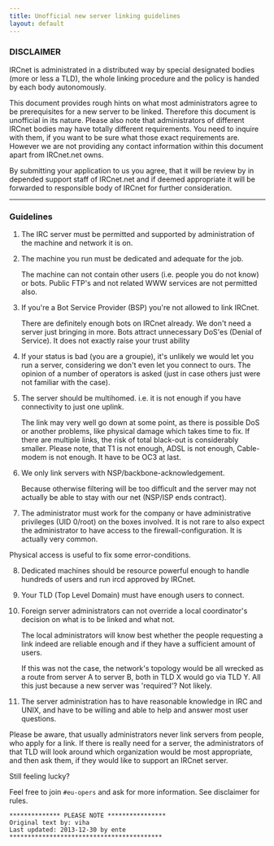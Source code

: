 ```yaml
---
title: Unofficial new server linking guidelines
layout: default
---
```


### DISCLAIMER
IRCnet is administrated in a distributed way by special designated bodies (more
or less a TLD), the whole linking procedure and the policy is handed by each
body autonomously.

This document provides rough hints on what most administrators agree to be
prerequisites for a new server to be linked. Therefore this document is
unofficial in its nature. Please also note that administrators of different
IRCnet bodies may have totally different requirements. You need to inquire with
them, if you want to be sure what those exact requirements are. However we are
not providing any contact information within this document apart from IRCnet.net
owns.

By submitting your application to us you agree, that it will be review by in
depended support staff of IRCnet.net and if deemed appropriate it will be
forwarded to responsible body of IRCnet for further consideration.

-----

### Guidelines

1. The IRC server must be permitted and supported by administration of the
   machine and network it is on.

2. The machine you run must be dedicated and adequate for the job.

   The machine can not contain other users (i.e. people you do not know) or
   bots. Public FTP's and not related WWW services are not permitted also.

3. If you're a Bot Service Provider (BSP) you're not allowed to link IRCnet.

   There are definitely enough bots on IRCnet already. We don't need a server
   just bringing in more. Bots attract unnecessary DoS'es (Denial of Service).
   It does not exactly raise your trust ability

4. If your status is bad (you are a groupie), it's unlikely we would let you run
   a server, considering we don't even let you connect to ours. The opinion of a
   number of operators is asked (just in case others just were not familiar with
   the case).

5. The server should be multihomed. i.e. it is not enough if you have
   connectivity to just one uplink.

   The link may very well go down at some point, as there is possible DoS or
   another problems, like physical damage which takes time to fix. If there are
   multiple links, the risk of total black-out is considerably smaller. Please
   note, that T1 is not enough, ADSL is not enough, Cable-modem is not enough.
   It have to be OC3 at last.

6. We only link servers with NSP/backbone-acknowledgement.

   Because otherwise filtering will be too difficult and the server may not
   actually be able to stay with our net (NSP/ISP ends contract).

7. The administrator must work for the company or have administrative privileges
   (UID 0/root) on the boxes involved. It is not rare to also expect the
   administrator to have access to the firewall-configuration. It is actually very
   common.

Physical access is useful to fix some error-conditions.

8.  Dedicated machines should be resource powerful enough to handle hundreds of
    users and run ircd approved by IRCnet.

9.  Your TLD (Top Level Domain) must have enough users to connect.

10. Foreign server administrators can not override a local coordinator's
    decision on what is to be linked and what not.

    The local administrators will know best whether the people requesting a link
    indeed are reliable enough and if they have a sufficient amount of users.
    
    If this was not the case, the network's topology would be all wrecked as a
    route from server A to server B, both in TLD X would go via TLD Y. All this
    just because a new server was 'required'? Not likely.
    
11. The server administration has to have reasonable knowledge in IRC and UNIX,
    and have to be willing and able to help and answer most user questions.


Please be aware, that usually administrators never link servers from people, who
apply for a link.  If there is really need for a server, the administrators of
that TLD will look around which organization would be most appropriate, and then
ask them, if they would like to support an IRCnet server.

Still feeling lucky?

Feel free to join `#eu-opers` and ask for more information.
See disclaimer for rules.

	************** PLEASE NOTE ****************
	Original text by: viha
	Last updated: 2013-12-30 by ente
	****************************************** 
